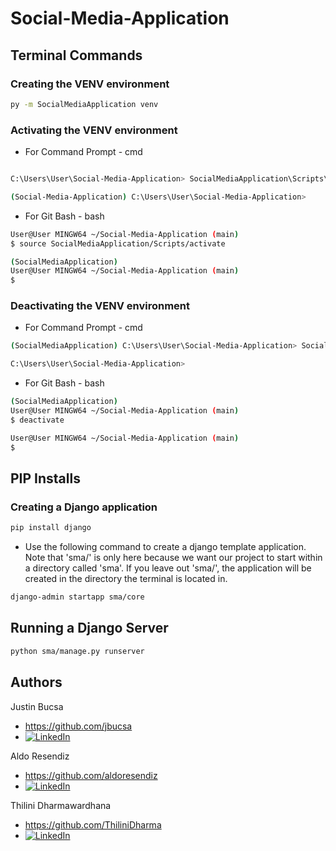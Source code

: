 # Social-Media-Application

## Terminal Commands

### Creating the VENV environment

```bash
py -m SocialMediaApplication venv
```

    
### Activating the VENV environment

- For Command Prompt - cmd
    
```bash

C:\Users\User\Social-Media-Application> SocialMediaApplication\Scripts\activate.bat

(Social-Media-Application) C:\Users\User\Social-Media-Application> 

```
   
- For Git Bash - bash
    
```bash
User@User MINGW64 ~/Social-Media-Application (main)
$ source SocialMediaApplication/Scripts/activate

(SocialMediaApplication) 
User@User MINGW64 ~/Social-Media-Application (main)
$ 

``` 

### Deactivating the VENV environment


- For Command Prompt - cmd

```bash
(SocialMediaApplication) C:\Users\User\Social-Media-Application> SocialMediaApplication\Scripts\deactivate.bat

C:\Users\User\Social-Media-Application> 

```
   
- For Git Bash - bash
    
```bash
(SocialMediaApplication) 
User@User MINGW64 ~/Social-Media-Application (main)
$ deactivate

User@User MINGW64 ~/Social-Media-Application (main)
$ 

```

## PIP Installs

### Creating a Django application

```bash
pip install django

```

- Use the following command to create a django template application. Note that 'sma/' is only here because we want our project to start within a directory called 'sma'. If you leave out 'sma/', the application will be created in the directory the terminal is located in.

```bash
django-admin startapp sma/core

```

## Running a Django Server

```bash
python sma/manage.py runserver
```

## Authors

Justin Bucsa
- https://github.com/jbucsa
- [![LinkedIn][linkedin-shield]][linkedin-url-Bucsa]

Aldo Resendiz
- https://github.com/aldoresendiz   
- [![LinkedIn][linkedin-shield]][linkedin-Aldoresendiz]

Thilini Dharmawardhana
- https://github.com/ThiliniDharma
- [![LinkedIn][linkedin-shield]][linkedin-Dharmawardhana]



[linkedin-shield]: https://img.shields.io/badge/-LinkedIn-black.svg?style=for-the-badge&logo=linkedin&colorB=555
[linkedin-url-Bucsa]: https://www.linkedin.com/in/justin-bucsa
[linkedin-Aldoresendiz]: https://www.linkedin.com/in/aldoresendiz/
[linkedin-Dharmawardhana]: https://www.linkedin.com/in/thilini-dharmawardhana-b4715717/
